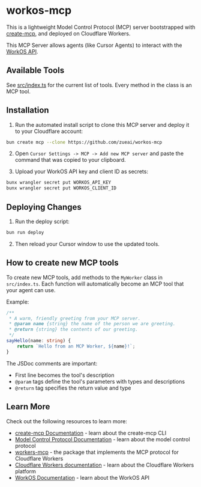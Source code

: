 # workos-mcp

This is a lightweight Model Control Protocol (MCP) server bootstrapped with [create-mcp](https://github.com/zueai/create-mcp), and deployed on Cloudflare Workers.

This MCP Server allows agents (like Cursor Agents) to interact with the [WorkOS API](https://workos.com/docs/reference).

## Available Tools

See [src/index.ts](src/index.ts) for the current list of tools. Every method in the class is an MCP tool.

## Installation

1. Run the automated install script to clone this MCP server and deploy it to your Cloudflare account:

```bash
bun create mcp --clone https://github.com/zueai/workos-mcp
```

2. Open `Cursor Settings -> MCP -> Add new MCP server` and paste the command that was copied to your clipboard.

3. Upload your WorkOS API key and client ID as secrets:

```bash
bunx wrangler secret put WORKOS_API_KEY
bunx wrangler secret put WORKOS_CLIENT_ID
```

## Deploying Changes

1. Run the deploy script:

```bash
bun run deploy
```

2. Then reload your Cursor window to use the updated tools.

## How to create new MCP tools

To create new MCP tools, add methods to the `MyWorker` class in `src/index.ts`. Each function will automatically become an MCP tool that your agent can use.

Example:

```typescript
/**
 * A warm, friendly greeting from your MCP server.
 * @param name {string} the name of the person we are greeting.
 * @return {string} the contents of our greeting.
 */
sayHello(name: string) {
    return `Hello from an MCP Worker, ${name}!`;
}
```

The JSDoc comments are important:

- First line becomes the tool's description
- `@param` tags define the tool's parameters with types and descriptions
- `@return` tag specifies the return value and type

## Learn More

Check out the following resources to learn more:

- [create-mcp Documentation](https://github.com/zueai/create-mcp) - learn about the create-mcp CLI
- [Model Control Protocol Documentation](https://modelcontextprotocol.io) - learn about the model control protocol
- [workers-mcp](https://github.com/cloudflare/workers-mcp) - the package that implements the MCP protocol for Cloudflare Workers
- [Cloudflare Workers documentation](https://developers.cloudflare.com/workers/) - learn about the Cloudflare Workers platform
- [WorkOS Documentation](https://workos.com/docs) - learn about the WorkOS API

